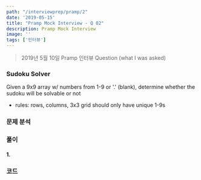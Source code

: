 ```yaml
---
path: "/interviewprep/pramp/2"
date: '2019-05-15'
title: "Pramp Mock Interview - Q 02"
description: Pramp Mock Interview
image: ''
tags: ['인터뷰']
---
```

> 2019년 5월 10일 Pramp 인터뷰 Question (what I was asked)

### Sudoku Solver
Given a 9x9 array w/ numbers from 1-9 or '.' (blank), determine whether the sudoku will be solvable or not
- rules: rows, columns, 3x3 grid should only have unique 1-9s

### 문제 분석

### 풀이

#### 1.

### 코드
